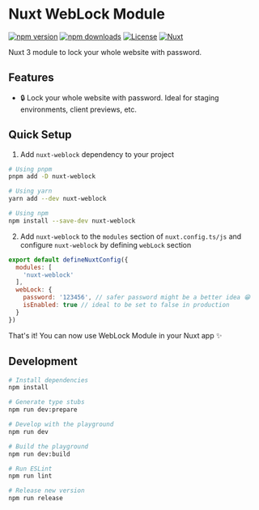 # Nuxt WebLock Module

[![npm version][npm-version-src]][npm-version-href]
[![npm downloads][npm-downloads-src]][npm-downloads-href]
[![License][license-src]][license-href]
[![Nuxt][nuxt-src]][nuxt-href]

Nuxt 3 module to lock your whole website with password.

## Features

- 🔒 Lock your whole website with password. Ideal for staging environments, client previews, etc.

## Quick Setup

1. Add `nuxt-weblock` dependency to your project

```bash
# Using pnpm
pnpm add -D nuxt-weblock

# Using yarn
yarn add --dev nuxt-weblock

# Using npm
npm install --save-dev nuxt-weblock
```

2. Add `nuxt-weblock` to the `modules` section of `nuxt.config.ts/js` and configure `nuxt-weblock` by defining `webLock` section

```js
export default defineNuxtConfig({
  modules: [
    'nuxt-weblock'
  ],
  webLock: {
    password: '123456', // safer password might be a better idea 😁
    isEnabled: true // ideal to be set to false in production
  }
})
```

That's it! You can now use WebLock Module in your Nuxt app ✨

## Development

```bash
# Install dependencies
npm install

# Generate type stubs
npm run dev:prepare

# Develop with the playground
npm run dev

# Build the playground
npm run dev:build

# Run ESLint
npm run lint

# Release new version
npm run release
```

<!-- Badges -->
[npm-version-src]: https://img.shields.io/npm/v/nuxt-weblock/latest.svg?style=flat&colorA=020420&colorB=00DC82
[npm-version-href]: https://npmjs.com/package/nuxt-weblock

[npm-downloads-src]: https://img.shields.io/npm/dm/nuxt-weblock.svg?style=flat&colorA=020420&colorB=00DC82
[npm-downloads-href]: https://npmjs.com/package/nuxt-weblock

[license-src]: https://img.shields.io/npm/l/nuxt-weblock.svg?style=flat&colorA=020420&colorB=00DC82
[license-href]: https://npmjs.com/package/nuxt-weblock

[nuxt-src]: https://img.shields.io/badge/Nuxt-020420?logo=nuxt.js
[nuxt-href]: https://nuxt.com
